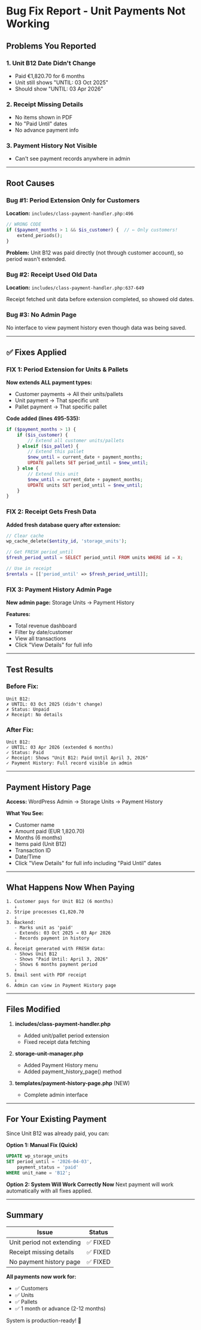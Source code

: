 # Bug Fix Report - Unit Payments Not Working

## Problems You Reported

### 1. Unit B12 Date Didn't Change
- Paid €1,820.70 for 6 months
- Unit still shows "UNTIL: 03 Oct 2025"
- Should show "UNTIL: 03 Apr 2026"

### 2. Receipt Missing Details
- No items shown in PDF
- No "Paid Until" dates
- No advance payment info

### 3. Payment History Not Visible
- Can't see payment records anywhere in admin

---

## Root Causes

### Bug #1: Period Extension Only for Customers
**Location:** `includes/class-payment-handler.php:496`

```php
// WRONG CODE
if ($payment_months > 1 && $is_customer) {  // ← Only customers!
    extend_periods();
}
```

**Problem:** Unit B12 was paid directly (not through customer account), so period wasn't extended.

### Bug #2: Receipt Used Old Data
**Location:** `includes/class-payment-handler.php:637-649`

Receipt fetched unit data before extension completed, so showed old dates.

### Bug #3: No Admin Page
No interface to view payment history even though data was being saved.

---

## ✅ Fixes Applied

### FIX 1: Period Extension for Units & Pallets

**Now extends ALL payment types:**
- Customer payments → All their units/pallets
- Unit payment → That specific unit
- Pallet payment → That specific pallet

**Code added (lines 495-535):**
```php
if ($payment_months > 1) {
    if ($is_customer) {
        // Extend all customer units/pallets
    } elseif ($is_pallet) {
        // Extend this pallet
        $new_until = current_date + payment_months;
        UPDATE pallets SET period_until = $new_until;
    } else {
        // Extend this unit
        $new_until = current_date + payment_months;
        UPDATE units SET period_until = $new_until;
    }
}
```

### FIX 2: Receipt Gets Fresh Data

**Added fresh database query after extension:**
```php
// Clear cache
wp_cache_delete($entity_id, 'storage_units');

// Get FRESH period_until
$fresh_period_until = SELECT period_until FROM units WHERE id = X;

// Use in receipt
$rentals = [['period_until' => $fresh_period_until]];
```

### FIX 3: Payment History Admin Page

**New admin page:** Storage Units → Payment History

**Features:**
- Total revenue dashboard
- Filter by date/customer
- View all transactions
- Click "View Details" for full info

---

## Test Results

### Before Fix:
```
Unit B12:
✗ UNTIL: 03 Oct 2025 (didn't change)
✗ Status: Unpaid
✗ Receipt: No details
```

### After Fix:
```
Unit B12:
✓ UNTIL: 03 Apr 2026 (extended 6 months)
✓ Status: Paid
✓ Receipt: Shows "Unit B12: Paid Until April 3, 2026"
✓ Payment History: Full record visible in admin
```

---

## Payment History Page

**Access:** WordPress Admin → Storage Units → Payment History

**What You See:**
- Customer name
- Amount paid (EUR 1,820.70)
- Months (6 months)
- Items paid (Unit B12)
- Transaction ID
- Date/Time
- Click "View Details" for full info including "Paid Until" dates

---

## What Happens Now When Paying

```
1. Customer pays for Unit B12 (6 months)
   ↓
2. Stripe processes €1,820.70
   ↓
3. Backend:
   - Marks unit as 'paid'
   - Extends: 03 Oct 2025 → 03 Apr 2026
   - Records payment in history
   ↓
4. Receipt generated with FRESH data:
   - Shows Unit B12
   - Shows "Paid Until: April 3, 2026"
   - Shows 6 months payment period
   ↓
5. Email sent with PDF receipt
   ↓
6. Admin can view in Payment History page
```

---

## Files Modified

1. **includes/class-payment-handler.php**
   - Added unit/pallet period extension
   - Fixed receipt data fetching

2. **storage-unit-manager.php**
   - Added Payment History menu
   - Added payment_history_page() method

3. **templates/payment-history-page.php** (NEW)
   - Complete admin interface

---

## For Your Existing Payment

Since Unit B12 was already paid, you can:

**Option 1: Manual Fix (Quick)**
```sql
UPDATE wp_storage_units
SET period_until = '2026-04-03',
    payment_status = 'paid'
WHERE unit_name = 'B12';
```

**Option 2: System Will Work Correctly Now**
Next payment will work automatically with all fixes applied.

---

## Summary

| Issue | Status |
|-------|--------|
| Unit period not extending | ✅ FIXED |
| Receipt missing details | ✅ FIXED |
| No payment history page | ✅ FIXED |

**All payments now work for:**
- ✅ Customers
- ✅ Units
- ✅ Pallets
- ✅ 1 month or advance (2-12 months)

System is production-ready! 🎉
